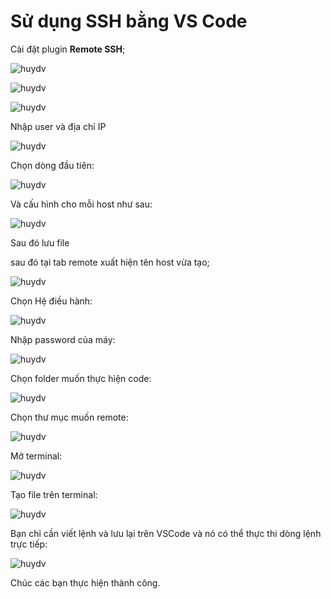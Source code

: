 # Sử dụng SSH bằng VS Code

Cài đặt plugin **Remote SSH**;

![huydv](/image/Screenshot_13.png)

![huydv](/image/Screenshot_14.png)

![huydv](/image/Screenshot_15.png)

Nhập user và địa chỉ IP

![huydv](/image/Screenshot_16.png)

Chọn dòng đầu tiên:

![huydv](/image/Screenshot_17.png)

Và cấu hình cho mỗi host như sau:

![huydv](/image/Screenshot_18.png)

Sau đó lưu file 

sau đó tại tab remote xuất hiện tên host vừa tạo;

![huydv](/image/Screenshot_19.png)

Chọn Hệ điều hành:

![huydv](/image/Screenshot_20.png)

Nhập password của máy:

![huydv](/image/Screenshot_21.png)

Chọn folder muốn thực hiện code:

![huydv](/image/Screenshot_22.png)

Chọn thư mục muốn remote:

![huydv](/image/Screenshot_23.png)

Mở terminal:

![huydv](/image/Screenshot_24.png)

Tạo file trên terminal:

![huydv](/image/Screenshot_25.png)

Bạn chỉ cần viết lệnh và lưu lại trên VSCode và nó có thể thực thi dòng lệnh trực tiếp:

![huydv](/image/Screenshot_26.png)

Chúc các bạn thực hiện thành công.

